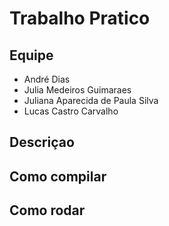 # Trabalho Pratico 

## Equipe
- André Dias
- Julia Medeiros Guimaraes
- Juliana Aparecida de Paula Silva
- Lucas Castro Carvalho

## Descriçao

## Como compilar

## Como rodar
